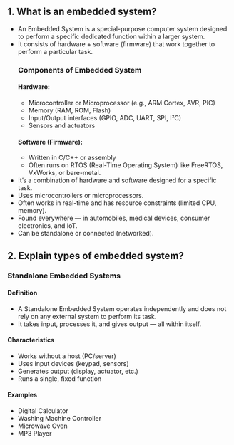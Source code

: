 ## 1. What is an embedded system?
- An Embedded System is a special-purpose computer system designed to perform a specific dedicated function within a larger system.
- It consists of hardware + software (firmware) that work together to perform a particular task.
  ### Components of Embedded System
  #### Hardware:
  - Microcontroller or Microprocessor (e.g., ARM Cortex, AVR, PIC)
  - Memory (RAM, ROM, Flash)
  - Input/Output interfaces (GPIO, ADC, UART, SPI, I²C)
  - Sensors and actuators
  #### Software (Firmware):
  - Written in C/C++ or assembly
  - Often runs on RTOS (Real-Time Operating System) like FreeRTOS, VxWorks, or bare-metal.
- It’s a combination of hardware and software designed for a specific task.
- Uses microcontrollers or microprocessors.
- Often works in real-time and has resource constraints (limited CPU, memory).
- Found everywhere — in automobiles, medical devices, consumer electronics, and IoT.
- Can be standalone or connected (networked).

## 2. Explain types of embedded system?
### Standalone Embedded Systems
#### Definition
- A Standalone Embedded System operates independently and does not rely on any external system to perform its task.
- It takes input, processes it, and gives output — all within itself.
#### Characteristics
- Works without a host (PC/server)
- Uses input devices (keypad, sensors)
- Generates output (display, actuator, etc.)
- Runs a single, fixed function
#### Examples
- Digital Calculator
- Washing Machine Controller
- Microwave Oven
- MP3 Player
